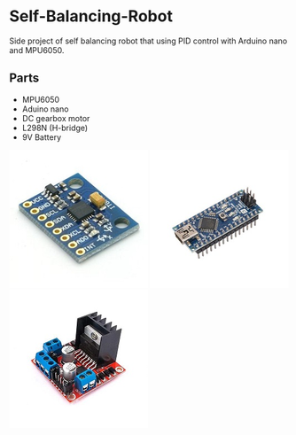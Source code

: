 # Self-Balancing-Robot
Side project of self balancing robot that using PID control with Arduino nano and MPU6050.

## Parts
* MPU6050
* Aduino nano
* DC gearbox motor
* L298N (H-bridge)
* 9V Battery


![image](./img/MPU6050.jpg)
![image](./img/arduino%20nano.jpeg)
![image](./img/L298N.jpg)

